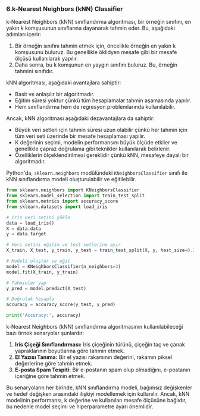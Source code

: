 ### 6.**k-Nearest Neighbors (kNN) Classifier**

k-Nearest Neighbors (kNN) sınıflandırma algoritması, bir örneğin sınıfını, en yakın k komşusunun sınıflarına dayanarak tahmin eder. Bu, aşağıdaki adımları içerir:

1. Bir örneğin sınıfını tahmin etmek için, öncelikle örneğin en yakın k komşusunu buluruz. Bu genellikle öklidyen mesafe gibi bir mesafe ölçüsü kullanılarak yapılır.
2. Daha sonra, bu k komşunun en yaygın sınıfını buluruz. Bu, örneğin tahmini sınıfıdır.

kNN algoritması, aşağıdaki avantajlara sahiptir:

- Basit ve anlaşılır bir algoritmadır.
- Eğitim süresi yoktur çünkü tüm hesaplamalar tahmin aşamasında yapılır.
- Hem sınıflandırma hem de regresyon problemlarında kullanılabilir.

Ancak, kNN algoritması aşağıdaki dezavantajlara da sahiptir:

- Büyük veri setleri için tahmin süresi uzun olabilir çünkü her tahmin için tüm veri seti üzerinde bir mesafe hesaplaması yapılır.
- K değerinin seçimi, modelin performansını büyük ölçüde etkiler ve genellikle çapraz doğrulama gibi teknikler kullanılarak belirlenir.
- Özelliklerin ölçeklendirilmesi gereklidir çünkü kNN, mesafeye dayalı bir algoritmadır.

Python'da, `sklearn.neighbors` modülündeki `KNeighborsClassifier` sınıfı ile kNN sınıflandırma modeli oluşturulabilir ve eğitilebilir.

```python
from sklearn.neighbors import KNeighborsClassifier
from sklearn.model_selection import train_test_split
from sklearn.metrics import accuracy_score
from sklearn.datasets import load_iris

# Iris veri setini yükle
data = load_iris()
X = data.data
y = data.target

# Veri setini eğitim ve test setlerine ayır
X_train, X_test, y_train, y_test = train_test_split(X, y, test_size=0.2, random_state=42)

# Modeli oluştur ve eğit
model = KNeighborsClassifier(n_neighbors=3)
model.fit(X_train, y_train)

# Tahminler yap
y_pred = model.predict(X_test)

# Doğruluk hesapla
accuracy = accuracy_score(y_test, y_pred)

print('Accuracy:', accuracy)
```

k-Nearest Neighbors (kNN) sınıflandırma algoritmasının kullanılabileceği bazı örnek senaryolar şunlardır:

1. **Iris Çiçeği Sınıflandırması:** Iris çiçeğinin türünü, çiçeğin taç ve çanak yapraklarının boyutlarına göre tahmin etmek.
2. **El Yazısı Tanıma:** Bir el yazısı rakamının değerini, rakamın piksel değerlerine göre tahmin etmek.
3. **E-posta Spam Tespiti:** Bir e-postanın spam olup olmadığını, e-postanın içeriğine göre tahmin etmek.

Bu senaryoların her birinde, kNN sınıflandırma modeli, bağımsız değişkenler ve hedef değişken arasındaki ilişkiyi modellemek için kullanılır. Ancak, kNN modelinin performansı, k değerine ve kullanılan mesafe ölçüsüne bağlıdır, bu nedenle model seçimi ve hiperparametre ayarı önemlidir.
